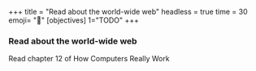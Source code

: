 +++
title = "Read about the world-wide web"
headless = true
time = 30
emoji= "📖"
[objectives]
    1="TODO"
+++

### Read about the world-wide web

Read chapter 12 of How Computers Really Work
